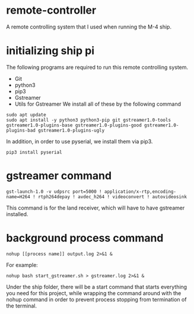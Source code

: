 # remote-controller
A remote controlling system that I used when running the M-4 ship.

# initializing ship pi
The following programs are required to run this remote controlling system.
- Git
- python3
- pip3
- Gstreamer
- Utils for Gstreamer
We install all of these by the following command
```shell
sudo apt update
sudo apt install -y python3 python3-pip git gstreamer1.0-tools gstreamer1.0-plugins-base gstreamer1.0-plugins-good gstreamer1.0-plugins-bad gstreamer1.0-plugins-ugly
```

In addition, in order to use pyserial, we install them via pip3.

```shell
pip3 install pyserial
```

# gstreamer command
```shell
gst-launch-1.0 -v udpsrc port=5000 ! application/x-rtp,encoding-name=H264 ! rtph264depay ! avdec_h264 ! videoconvert ! autovideosink
```
This command is for the land receiver, which will have to have gstreamer installed.

# background process command
```shell
nohup [[process name]] output.log 2>&1 &
```

For example:
```shell
nohup bash start_gstreamer.sh > gstreamer.log 2>&1 &
```

Under the ship folder, there will be a start command that starts everything you need for this project, while wrapping the command around with the nohup command in order to prevent process stopping from termination of the terminal.